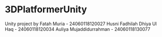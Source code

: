 # 3DPlatformerUnity
Unity project by
Fatah Muria - 24060118120027
Husni Fadhilah Dhiya Ul Haq - 24060118120034
Auliya Mujaddidurrahman - 24060118130077

